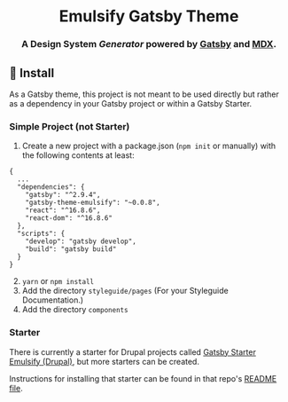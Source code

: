 <h1 align="center">
  Emulsify Gatsby Theme
</h1>

<h3 align="center"> A Design System <em>Generator</em> powered by <a href="https://gatsbyjs.org">Gatsby</a> and <a href="https://github.com/mdx-js/specification">MDX</a>.
</h3>

## 🚀 Install

As a Gatsby theme, this project is not meant to be used directly but rather as a dependency in your Gatsby project or within a Gatsby Starter.

### Simple Project (not Starter)

1. Create a new project with a package.json (`npm init` or manually) with the following contents at least:

```
{
  ...
  "dependencies": {
    "gatsby": "^2.9.4",
    "gatsby-theme-emulsify": "~0.0.8",
    "react": "^16.8.6",
    "react-dom": "^16.8.6"
  },
  "scripts": {
    "develop": "gatsby develop",
    "build": "gatsby build"
  }
}
```

2. `yarn` or `npm install`
3. Add the directory `styleguide/pages` (For your Styleguide Documentation.)
4. Add the directory `components`

### Starter

There is currently a starter for Drupal projects called [Gatsby Starter Emulsify (Drupal)](https://github.com/fourkitchens/gatsby-starter-emulsify-drupal), but more starters can be created.

Instructions for installing that starter can be found in that repo's [README file](https://github.com/fourkitchens/gatsby-starter-emulsify-drupal/blob/master/README.md).
